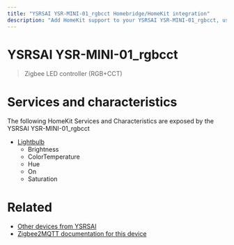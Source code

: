 ```yaml
---
title: "YSRSAI YSR-MINI-01_rgbcct Homebridge/HomeKit integration"
description: "Add HomeKit support to your YSRSAI YSR-MINI-01_rgbcct, using Homebridge, Zigbee2MQTT and homebridge-z2m."
---
```

<!---
This file has been GENERATED using src/docgen/docgen.ts
DO NOT EDIT THIS FILE MANUALLY!
-->
# YSRSAI YSR-MINI-01_rgbcct
> Zigbee LED controller (RGB+CCT)


# Services and characteristics
The following HomeKit Services and Characteristics are exposed by
the YSRSAI YSR-MINI-01_rgbcct

* [Lightbulb](../../light.md)
  * Brightness
  * ColorTemperature
  * Hue
  * On
  * Saturation


# Related
* [Other devices from YSRSAI](../index.md#ysrsai)
* [Zigbee2MQTT documentation for this device](https://www.zigbee2mqtt.io/devices/YSR-MINI-01_rgbcct.html)